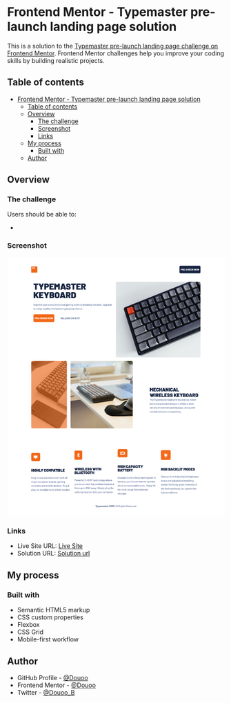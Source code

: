 # Frontend Mentor - Typemaster pre-launch landing page solution

This is a solution to the [Typemaster pre-launch landing page challenge on Frontend Mentor](). Frontend Mentor challenges help you improve your coding skills by building realistic projects.

## Table of contents

- [Frontend Mentor - Typemaster pre-launch landing page solution](#frontend-mentor---typemaster-pre-launch-landing-page-solution)
  - [Table of contents](#table-of-contents)
  - [Overview](#overview)
    - [The challenge](#the-challenge)
    - [Screenshot](#screenshot)
    - [Links](#links)
  - [My process](#my-process)
    - [Built with](#built-with)
  - [Author](#author)

## Overview

### The challenge

Users should be able to:

-

### Screenshot

![Desktop view](screenshot/desktop.png)

### Links

- Live Site URL: [Live Site](https://douoo.github.io/frontendmentor_challenges/typemaster-lp)
- Solution URL: [Solution url](https://github.com/Douoo/frontendmentor_challenges/tree/main/typemaster-lp)

## My process

### Built with

- Semantic HTML5 markup
- CSS custom properties
- Flexbox
- CSS Grid
- Mobile-first workflow

## Author

- GitHub Profile - [@Douoo](https://github.com/Douoo) 
- Frontend Mentor - [@Douoo](https://www.frontendmentor.io/profile/Douoo)
- Twitter - [@Douoo_B](https://twitter.com/Douoo_B)

